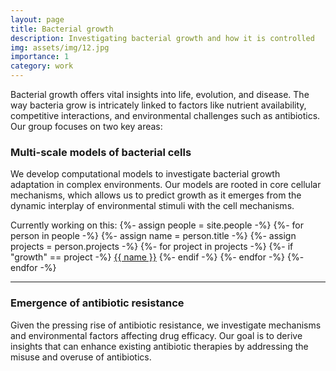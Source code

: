```yaml
---
layout: page
title: Bacterial growth
description: Investigating bacterial growth and how it is controlled
img: assets/img/12.jpg
importance: 1
category: work
---
```


Bacterial growth offers vital insights into life, evolution, and disease. The way bacteria grow is intricately linked 
to factors like nutrient availability, competitive interactions, and environmental challenges such as antibiotics. Our 
group focuses on two key areas:

### Multi-scale models of bacterial cells
We develop computational models to investigate bacterial growth adaptation in complex environments. Our models are 
rooted in core cellular mechanisms, which allows us to predict growth as it emerges from the dynamic interplay of 
environmental stimuli with the cell mechanisms.

<div>
<span> Currently working on this: </span>
{%- assign people = site.people -%}
{%- for person in people -%}
    {%- assign name = person.title -%}
    {%- assign projects = person.projects -%}
    {%- for project in projects -%}
        {%- if "growth" == project -%} 
            <a class="nav-link" style="display:inline white-space:nowrap" href="{{ person.url }}">{{ name }}</a> 
        {%- endif -%}
    {%- endfor -%}
{%- endfor -%}
</div>

--------

### Emergence of antibiotic resistance
Given the pressing rise of antibiotic resistance, we investigate mechanisms and environmental factors affecting drug 
efficacy. Our goal is to derive insights that can enhance existing antibiotic therapies by addressing the misuse and 
overuse of antibiotics.
